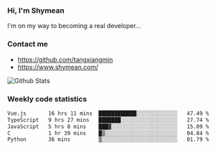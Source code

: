 ### Hi, I'm Shymean

I'm on my way to becoming a real developer...

### Contact me

- <https://github.com/tangxiangmin>
- <https://www.shymean.com/>

![Github Stats](https://github-readme-stats.vercel.app/api?username=tangxiangmin&show_icons=true&theme=dark)


###  Weekly code statistics

<!--START_SECTION:waka-->

```txt
Vue.js       16 hrs 11 mins  ████████████░░░░░░░░░░░░░   47.49 %
TypeScript   9 hrs 27 mins   ███████░░░░░░░░░░░░░░░░░░   27.74 %
JavaScript   5 hrs 8 mins    ███▓░░░░░░░░░░░░░░░░░░░░░   15.09 %
C            1 hr 39 mins    █▒░░░░░░░░░░░░░░░░░░░░░░░   04.84 %
Python       36 mins         ▒░░░░░░░░░░░░░░░░░░░░░░░░   01.79 %
```

<!--END_SECTION:waka-->